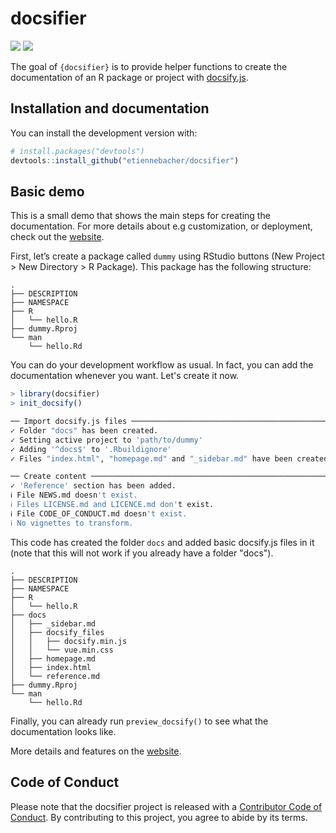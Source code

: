 # docsifier

<!-- badges: start -->
[![](https://codecov.io/gh/etiennebacher/docsifier/branch/master/graphs/badge.svg)](https://codecov.io/github/etiennebacher/docsifier)
[![](https://github.com/etiennebacher/docsifier/workflows/R-CMD-check/badge.svg)](https://github.com/etiennebacher/docsifier/actions)
<!-- badges: end -->

The goal of `{docsifier}` is to provide helper functions to create the documentation of an R package or project with [docsify.js](https://docsify.js.org/#/).

## Installation and documentation

You can install the development version with:

``` r
# install.packages("devtools")
devtools::install_github("etiennebacher/docsifier")
```


## Basic demo

This is a small demo that shows the main steps for creating the documentation. For more details about e.g customization, or deployment, check out the [website](https://docsifier.etiennebacher.com).


First, let’s create a package called `dummy` using RStudio buttons (New Project > New Directory > R Package). This package has the following structure:
```
.
├── DESCRIPTION
├── NAMESPACE
├── R
│   └── hello.R
├── dummy.Rproj
└── man
    └── hello.Rd
```

You can do your development workflow as usual. In fact, you can add the documentation whenever you want. Let's create it now.

```r
> library(docsifier)
> init_docsify()

── Import docsify.js files ───────────────────────────────────────────────────────
✓ Folder "docs" has been created.
✓ Setting active project to 'path/to/dummy'
✓ Adding '^docs$' to '.Rbuildignore'
✓ Files "index.html", "homepage.md" and "_sidebar.md" have been created.

── Create content ────────────────────────────────────────────────────────────────
✓ 'Reference' section has been added.
ℹ File NEWS.md doesn't exist.
ℹ Files LICENSE.md and LICENCE.md don't exist.
ℹ File CODE_OF_CONDUCT.md doesn't exist.
ℹ No vignettes to transform.
```
This code has created the folder `docs` and added basic docsify.js files in it (note that this will not work if you already have a folder "docs").
```
.
├── DESCRIPTION
├── NAMESPACE
├── R
│   └── hello.R
├── docs
│   ├── _sidebar.md
│   ├── docsify_files
│   │   ├── docsify.min.js
│   │   └── vue.min.css
│   ├── homepage.md
│   ├── index.html
│   └── reference.md
├── dummy.Rproj
└── man
    └── hello.Rd
```

Finally, you can already run `preview_docsify()` to see what the documentation looks like. 

More details and features on the [website](https://docsifier.etiennebacher.com/#/).


## Code of Conduct

Please note that the docsifier project is released with a [Contributor Code of Conduct](https://contributor-covenant.org/version/2/0/CODE_OF_CONDUCT.html). By contributing to this project, you agree to abide by its terms.